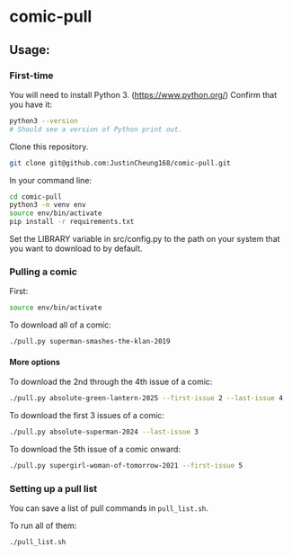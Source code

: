 # comic-pull

## Usage:

### First-time

You will need to install Python 3. (https://www.python.org/)
Confirm that you have it:
```bash
python3 --version
# Should see a version of Python print out.
```

Clone this repository.
```bash
git clone git@github.com:JustinCheung168/comic-pull.git
```

In your command line:
```bash
cd comic-pull
python3 -m venv env
source env/bin/activate
pip install -r requirements.txt
```

Set the LIBRARY variable in src/config.py to the path on your system that you want to download to by default.

### Pulling a comic

First:
```bash
source env/bin/activate
```

To download all of a comic:
```bash
./pull.py superman-smashes-the-klan-2019
```

#### More options

To download the 2nd through the 4th issue of a comic:
```bash
./pull.py absolute-green-lantern-2025 --first-issue 2 --last-issue 4
```

To download the first 3 issues of a comic:
```bash
./pull.py absolute-superman-2024 --last-issue 3
```

To download the 5th issue of a comic onward:
```bash
./pull.py supergirl-woman-of-tomorrow-2021 --first-issue 5
```

### Setting up a pull list

You can save a list of pull commands in `pull_list.sh`. 

To run all of them:
```bash
./pull_list.sh
```
